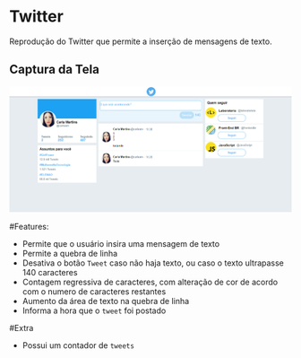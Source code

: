 # Twitter

Reprodução do Twitter que permite a inserção de mensagens de texto.


## Captura da Tela ##

![](twitter-lab.png)

#Features:

- Permite que o usuário insira uma mensagem de texto
- Permite a quebra de linha
- Desativa o botão `Tweet` caso não haja texto, ou caso o texto ultrapasse 140 caracteres
- Contagem regressiva de caracteres, com alteração de cor de acordo com o numero de caracteres restantes
- Aumento da área de texto na quebra de linha
- Informa a hora que o `tweet` foi postado
 
#Extra
- Possui um contador de `tweets`